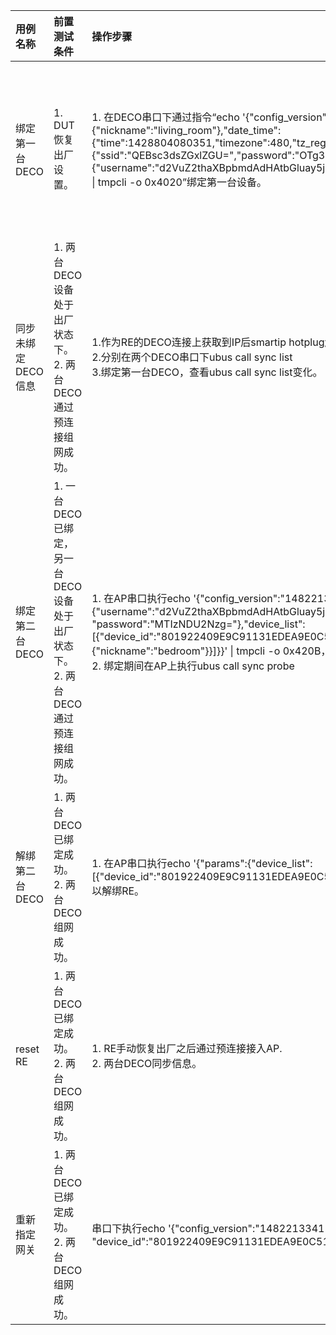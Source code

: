| 用例名称 | 前置测试条件 | 操作步骤 | 预期结果 |
|:-----|:-----|:-----|:-----|
| 绑定第一台DECO | 1. DUT恢复出厂设置。 | 1. 在DECO串口下通过指令“echo '{"config_version":"1482213341007","params":{"nickname":{"nickname":"living_room"},"date_time":{"time":1428804080351,"timezone":480,"tz_region":"China/Shanghai"},"wireless":{"ssid":"QEBsc3dsZGxlZGU=","password":"OTg3NjU0MzIx"},"cloud_account":{"username":"d2VuZ2thaXBpbmdAdHAtbGluay5jb20uY24=","password":"MTIzNDU2Nzg="}}}' &#124; tmpcli -o 0x4020”绑定第一台设备。 | 1.查看group-info分区，已生成group-info,role为“AP”.<br>2.“cat /etc/config/bind_device_list”,可以看到绑定设备列表中存在第一台DECO.<br>3.执行ubus call sync list和cat /tmp/sync-server/mesh_dev_list确认在线设备列表更新。<br>4.ls /etc/dropbear/确认已根据group-key更新ssh key. |
| 同步未绑定DECO信息 | 1. 两台DECO设备处于出厂状态下。<br>2. 两台DECO通过预连接组网成功。 | 1.作为RE的DECO连接上获取到IP后smartip hotplug触发sync probe。<br>2.分别在两个DECO串口下ubus call sync list<br>3.绑定第一台DECO，查看ubus call sync list变化。| 1.步骤2看到设备列表中存在两个DECO，role为“UNBIND”。<br>2.步骤3在AP上仍然可以看到两个DECO，/tmp/sync-server/unbind_dev_list可以看到未绑定的DECO。而在未绑定的DECO上AP的信息逐渐超时消失。|
| 绑定第二台DECO | 1. 一台DECO已绑定，另一台DECO设备处于出厂状态下。<br>2. 两台DECO通过预连接组网成功。 | 1. 在AP串口执行echo '{"config_version":"1482213341008", "params":{"cloud_account":{"username":"d2VuZ2thaXBpbmdAdHAtbGluay5jb20uY24=", "password":"MTIzNDU2Nzg="},"device_list":[{"device_id":"801922409E9C91131EDEA9E0C519E6C71806798A","nickname":{"nickname":"bedroom"}}]}}' &#124; tmpcli -o 0x420B，以绑定第一台设备。<br>2. 绑定期间在AP上执行ubus call sync probe | 1.步骤1看到RE上生成group-info，AP的bind_device_list上添加了RE的信息。<br>2.步骤2在AP未收到RE回复更新bind_device_list前，即使发现对端配置版本较低也不进行配置同步。<br>3.稍等一会，RE从AP上同步配置。|
| 解绑第二台DECO | 1. 两台DECO已绑定成功。<br>2. 两台DECO组网成功。 | 1. 在AP串口执行echo '{"params":{"device_list":[{"device_id":"801922409E9C91131EDEA9E0C519E6C71806798A"}]}}' &#124; tmpcli -o 0x4022 以解绑RE。 | 1.步骤1看到RE恢复出厂重启，AP的bind_device_list上删除了RE的信息。
| reset RE | 1. 两台DECO已绑定成功。<br>2. 两台DECO组网成功。 | 1. RE手动恢复出厂之后通过预连接接入AP.<br>2. 两台DECO同步信息。 | 1.AP发现RE的groupinfo为默认值，从bind_device_list中删除条目。
| 重新指定网关 | 1. 两台DECO已绑定成功。<br>2. 两台DECO组网成功。 | 串口下执行echo '{"config_version":"1482213341100","params":{ "device_id":"801922409E9C91131EDEA9E0C519E6C71806798A"}}' &#124; tmpcli -o 0x420F | 1.新指定的AP的role切换为AP。
